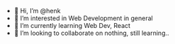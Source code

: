- 👋 Hi, I’m @henk
- 👀 I’m interested in Web Development in general
- 🌱 I’m currently learning Web Dev, React
- 💞️ I’m looking to collaborate on nothing, still learning..
<!--- - 📫 How to reach me ... --->

<!---
hufranke/hufranke is a ✨ special ✨ repository because its `README.md` (this file) appears on your GitHub profile.
You can click the Preview link to take a look at your changes.
--->
